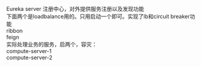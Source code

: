 

Eureka server  注册中心，对外提供服务注册以及发现功能    
下面两个是loadbalance用的。只用启动一个即可。实现了lb和circuit breaker功能   
ribbon   
feign  
实际处理业务的服务，启两个，容灾：   
compute-server-1   
compute-server-2  
